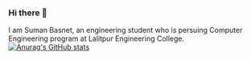 ### Hi there 👋
I am Suman Basnet, an engineering student who is persuing Computer Engineering program at Lalitpur Engineering College.
[![Anurag's GitHub stats](https://github-readme-stats.vercel.app/api?username=Basnetsuman4)](https://github.com/anuraghazra/github-readme-stats)

  
